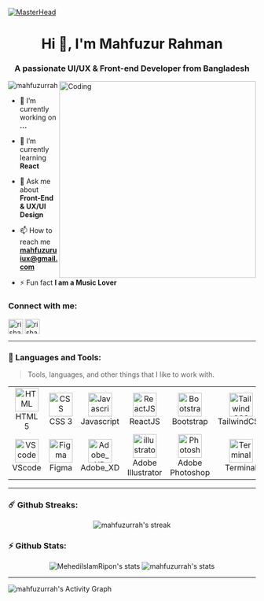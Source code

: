 [![MasterHead](https://mahfuzurrah.github.io/gif/git.gif)](https://rishavchanda.io)

<h1 align="center">Hi 👋, I'm Mahfuzur Rahman</h1>
<h3 align="center">A passionate UI/UX & Front-end Developer from Bangladesh</h3>
<img align="right" alt="Coding" width="400" src="https://cdn.dribbble.com/users/1162077/screenshots/3848914/programmer.gif">

<p align="left"> <img src="https://komarev.com/ghpvc/?username=rishavchanda&label=Profile%20views&color=0e75b6&style=flat" alt="mahfuzurrah" /> </p>

- 🔭 I’m currently working on **...**

- 🌱 I’m currently learning **React**

- 💬 Ask me about **Front-End & UX/UI Design**

- 📫 How to reach me **mahfuzuruiux@gmail.com**

- ⚡ Fun fact **I am a Music Lover**




<h3 align="left">Connect with me:</h3>
<p align="left">
<a href="https://www.linkedin.com/in/mahfuzuruiux/" target="blank"><img align="center" src="https://cdn-icons-png.flaticon.com/512/174/174857.png" alt="rishavchanda" height="30" width="30" /></a>
<a href="https://www.upwork.com/freelancers/~01836bf1dc4849de58" target="blank"><img align="center" src="https://encrypted-tbn0.gstatic.com/images?q=tbn:ANd9GcSIlpnVq0Jnx2b2ZagyTmNaMuCkOoGG3LIw3vg2Sy9dy4VvRWqZ3_U4EUYTSm4D6mCQgFc&usqp=CAU" alt="rishav-chanda-b89a791b3" height="30" width="30" /></a>
</p>



---

### :dart: Languages and Tools:

> Tools, languages, and other things that I like to work with.

<table align="center">
  <tr>
    <td align="center" width="96">
      <a href="#">
        <img src="https://upload.wikimedia.org/wikipedia/commons/6/61/HTML5_logo_and_wordmark.svg" width="48" height="48" alt="HTML" />
      </a>
      <br>HTML 5
    </td>
    <td align="center" width="96">
      <a href="#">
        <img src="https://upload.wikimedia.org/wikipedia/commons/d/d5/CSS3_logo_and_wordmark.svg" width="48" height="48" alt="CSS" />
      </a>
      <br>CSS 3
    </td>
    <td align="center" width="96">
      <a href="#">
        <img src="https://upload.wikimedia.org/wikipedia/commons/9/99/Unofficial_JavaScript_logo_2.svg" width="48" height="48" alt="Javascript" />
      </a>
      <br>Javascript
    </td>
<!--     <td align="center" width="96">
      <a href="#">
        <img src="https://upload.wikimedia.org/wikipedia/commons/d/d9/Node.js_logo.svg" width="48" height="48" alt="NodeJS" />
      </a>
      <br>NodeJS
    </td> -->
    <td align="center" width="96">
      <a href="#">
        <img src="https://www.vectorlogo.zone/logos/reactjs/reactjs-icon.svg" width="48" height="48" alt="ReactJS" />
      </a>
      <br>ReactJS
    </td>
    <td align="center" width="96">
      <a href="#" >
        <img src="https://upload.wikimedia.org/wikipedia/commons/b/b2/Bootstrap_logo.svg" width="48" height="48" alt="Bootstrap" />
      </a>
      <br>Bootstrap
    </td>
    <td align="center" width="96">
      <a href="#" >
        <img src="https://www.vectorlogo.zone/logos/tailwindcss/tailwindcss-icon.svg" width="48" height="48" alt="TailwindCSS" />
      </a>
      <br>TailwindCSS
    </td>
	<td align="center" width="96">
      <a href="#">
        <img src="https://upload.wikimedia.org/wikipedia/commons/e/e0/Git-logo.svg" width="48" height="48" alt="Git" />
      </a>
      <br>Git
    </td>
  </tr>
  <tr>
	<td align="center" width="96"> 
      <a href="#" >
        <img src="https://upload.wikimedia.org/wikipedia/commons/9/9a/Visual_Studio_Code_1.35_icon.svg" width="48" height="48" alt="VScode" />
      </a>
      <br>VScode
    </td>
    <td align="center" width="96"> 
      <a href="#" >
        <img src="https://www.vectorlogo.zone/logos/figma/figma-icon.svg" width="48" height="48" alt="Figma" />
      </a>
      <br>Figma
    </td>
	<td align="center" width="96"> 
      <a href="#" >
        <img src="https://upload.wikimedia.org/wikipedia/commons/thumb/c/c2/Adobe_XD_CC_icon.svg/2101px-Adobe_XD_CC_icon.svg.png" width="48" height="48" alt="Adobe_XD" />
      </a>
      <br>Adobe_XD
    </td>
	  <td align="center" width="96">
      <a href="#" >
        <img src="https://www.vectorlogo.zone/logos/adobe_illustrator/adobe_illustrator-icon.svg" width="48" height="48" alt="illustrator" />
      </a>
      <br>Adobe Illustrator
    </td>
    <td align="center" width="96">
      <a href="#" >
        <img src="https://upload.wikimedia.org/wikipedia/commons/a/af/Adobe_Photoshop_CC_icon.svg" width="48" height="48" alt="Photoshop" />
      </a>
      <br>Adobe Photoshop
    </td>
    <td align="center" width="96">
      <a href="#">
        <img src="https://cdn.worldvectorlogo.com/logos/terminal-1.svg" width="48" height="48" alt="Terminal" />
      </a>
      <br>Terminal
    </td>
    <td align="center"  width="96">
      <a href="#">
        <img src="https://upload.wikimedia.org/wikipedia/commons/d/db/Npm-logo.svg" width="48" height="48" alt="npm" />
      </a>
      <br>npm
    </td>
  </tr>
</table>

---

### ☄️ Github Streaks:

<p align="center">
    <img alt="mahfuzurrah's streak" src="https://github-readme-streak-stats.herokuapp.com/?user=mahfuzurrah&theme=tokyonight&hide_border=true"/>
</p>

### ⚡ Github Stats:

<p align="center">
	<img src="https://github-readme-stats.vercel.app/api?username=mahfuzurrah&show_icons=true&hide_border=true&theme=tokyonight" alt="MehedilslamRipon's stats" />
	<img src="https://github-readme-stats.vercel.app/api/top-langs?username=mahfuzurrah&show_icons=true&locale=en&layout=compact&theme=tokyonight&hide_border=true" alt="mahfuzurrah's stats"/>
</p>

---

<p>
<img alt="mahfuzurrah's Activity Graph" src="https://activity-graph.herokuapp.com/graph?username=mahfuzurrah&bg_color=1F222E&color=F8D866&line=F85D7F&point=FFFFFF&hide_border=true" />
</p>
